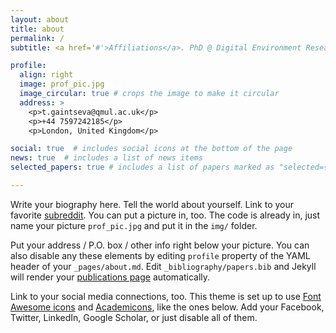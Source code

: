 ```yaml
---
layout: about
title: about
permalink: /
subtitle: <a href='#'>Affiliations</a>. PhD @ Digital Environment Research Institute, Queen Mary University of London

profile:
  align: right
  image: prof_pic.jpg
  image_circular: true # crops the image to make it circular
  address: >
    <p>t.gaintseva@qmul.ac.uk</p>
    <p>+44 7597242185</p>
    <p>London, United Kingdom</p>

social: true  # includes social icons at the bottom of the page
news: true  # includes a list of news items
selected_papers: true # includes a list of papers marked as "selected={true}"

---
```


Write your biography here. Tell the world about yourself. Link to your favorite [subreddit](http://reddit.com). You can put a picture in, too. The code is already in, just name your picture `prof_pic.jpg` and put it in the `img/` folder.

Put your address / P.O. box / other info right below your picture. You can also disable any these elements by editing `profile` property of the YAML header of your `_pages/about.md`. Edit `_bibliography/papers.bib` and Jekyll will render your [publications page](/al-folio/publications/) automatically.

Link to your social media connections, too. This theme is set up to use [Font Awesome icons](http://fortawesome.github.io/Font-Awesome/) and [Academicons](https://jpswalsh.github.io/academicons/), like the ones below. Add your Facebook, Twitter, LinkedIn, Google Scholar, or just disable all of them.
